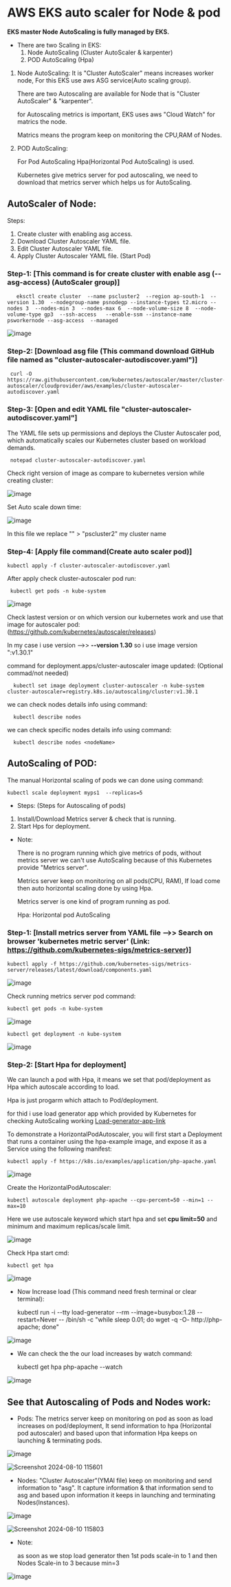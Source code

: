 # AWS EKS auto scaler for Node & pod

**EKS master Node AutoScaling is fully managed by EKS.** 

- There are two Scaling in EKS: 
  1. Node AutoScaling (Cluster AutoScaler & karpenter)
  2. POD AutoScaling (Hpa)

 1. Node AutoScaling: 
    It is "Cluster AutoScaler" means increases worker node, For this EKS use aws ASG service(Auto scaling group).

    There are two Autoscaling are available for Node that is "Cluster AutoScaler" & "karpenter".

    for Autoscaling metrics is important, EKS uses aws "Cloud Watch" for matrics the node.

    Matrics means the program keep on monitoring the CPU,RAM of Nodes. 

2. POD AutoScaling:

   For Pod AutoScaling Hpa(Horizontal Pod AutoScaling) is used.

   Kubernetes give metrics server for pod autoscaling, we need to download that metrics server which helps us for AutoScaling.
   


## AutoScaler of Node:

Steps: 
1.  Create cluster with enabling asg access.
2.  Download Cluster Autoscaler YAML file.
3.  Edit Cluster Autoscaler YAML file.
4.  Apply Cluster Autoscaler YAML file. (Start Pod)

### Step-1: [This command is for create cluster with enable asg (--asg-access) (AutoScaler group)] 

       eksctl create cluster  --name pscluster2  --region ap-south-1  --version 1.30  --nodegroup-name psnodegp --instance-types t2.micro --nodes 3  --nodes-min 3  --nodes-max 6  --node-volume-size 8  --node-volume-type gp3  --ssh-access   --enable-ssm --instance-name psworkernode --asg-access  --managed

![image](https://github.com/user-attachments/assets/f58bac64-f176-41fa-a615-163758d6362a)

### Step-2: [Download asg file (This command download GitHub file named as "cluster-autoscaler-autodiscover.yaml")]

     curl -O https://raw.githubusercontent.com/kubernetes/autoscaler/master/cluster-autoscaler/cloudprovider/aws/examples/cluster-autoscaler-autodiscover.yaml

### Step-3: [Open and edit YAML file "cluster-autoscaler-autodiscover.yaml"]
The YAML file sets up permissions and deploys the Cluster Autoscaler pod, which automatically scales our Kubernetes cluster based on workload demands.

     notepad cluster-autoscaler-autodiscover.yaml

Check right version of image as compare to kubernetes version while creating cluster:

![image](https://github.com/user-attachments/assets/7ae1c097-845d-49f1-bf24-3a5ae79afad7)

Set Auto scale down time:

![image](https://github.com/user-attachments/assets/9996df76-19a1-4ca7-a30e-529712833a0e)

In this file we replace "<YOUR CLUSTER NAME >"  > "pscluster2" my cluster name

### Step-4: [Apply file command(Create auto scaler pod)]

    kubectl apply -f cluster-autoscaler-autodiscover.yaml

After apply check cluster-autoscaler pod run:

     kubectl get pods -n kube-system
          
![image](https://github.com/user-attachments/assets/0c5bc16f-3902-47b1-8370-99ab1bce7de1)

Check lastest version or on which version our kubernetes work and use that image for autoscaler pod: (https://github.com/kubernetes/autoscaler/releases)

In my case i use version -->> **--version 1.30**  so i use image version ":v1.30.1"

command for deployment.apps/cluster-autoscaler image updated: (Optional commad/not needed)

      kubectl set image deployment cluster-autoscaler -n kube-system cluster-autoscaler=registry.k8s.io/autoscaling/cluster:v1.30.1
           
we can check nodes details info using command: 

      kubectl describe nodes
    
we can check specific nodes details info using command:

      kubectl describe nodes <nodeName>
      
## AutoScaling of POD:
The manual Horizontal scaling of pods we can done using command:

    kubectl scale deployment myps1  --replicas=5

- Steps:  (Steps for Autoscaling of pods)
 1.  Install/Download Metrics server & check that is running.
 2.  Start Hps for deployment.

- Note:

  There is no program running which give metrics of pods, without metrics server we can't use AutoScaling because of this Kubernetes provide "Metrics server".

  Metrics server keep on monitoring on all pods(CPU, RAM), If load come then auto horizontal scaling done by using Hpa.

  Metrics server is one kind of program running as pod.
  
  Hpa: Horizontal pod AutoScaling

### Step-1: [Install metrics server from YAML file -->> Search on browser 'kubernetes metric server' (Link: https://github.com/kubernetes-sigs/metrics-server)]

    kubectl apply -f https://github.com/kubernetes-sigs/metrics-server/releases/latest/download/components.yaml

![image](https://github.com/user-attachments/assets/d56b865e-1477-478a-b6d3-0e29cd5cabd4)

Check running metrics server pod command:

    kubectl get pods -n kube-system

![image](https://github.com/user-attachments/assets/c1382a20-1d0a-4892-bbc1-b00cc5957a01)

    kubectl get deployment -n kube-system

![image](https://github.com/user-attachments/assets/93d02a37-a9bf-42b7-b501-1c7ffe9c93c1)

### Step-2: [Start Hpa for deployment]
We can launch a pod with Hpa, it means we set that pod/deployment as Hpa which autoscale according to load.

Hpa is just progarm which attach to Pod/deployment.

for thid i use load generator app which provided by Kubernetes for checking AutoScaling working
[Load-generator-app-link](https://kubernetes.io/docs/tasks/run-application/horizontal-pod-autoscale-walkthrough)

To demonstrate a HorizontalPodAutoscaler, you will first start a Deployment that runs a container using the hpa-example image, and expose it as a Service using the following manifest:

    kubectl apply -f https://k8s.io/examples/application/php-apache.yaml

![image](https://github.com/user-attachments/assets/0d9d8cf9-d507-4f89-896d-4482ae98bc40)

Create the HorizontalPodAutoscaler:

    kubectl autoscale deployment php-apache --cpu-percent=50 --min=1 --max=10

Here we use autoscale keyword which start hpa and set **cpu limit=50** and minimum and maximum replicas/scale limit.
 
![image](https://github.com/user-attachments/assets/05146fb9-9477-4dd4-8ecb-676ae52f108e)

Check Hpa start cmd:

    kubectl get hpa

![image](https://github.com/user-attachments/assets/67bd0c12-6f6a-4fd0-944a-028ac863d786)

- Now Increase load (This command need fresh terminal or clear terminal):

    kubectl run -i --tty load-generator --rm --image=busybox:1.28 --restart=Never -- /bin/sh -c "while sleep 0.01; do wget -q -O- http://php-apache; done"

![image](https://github.com/user-attachments/assets/956d05d4-0f3e-4d5d-a742-7dd239557392)

- We can check the the our load increases by watch command:

    kubectl get hpa php-apache --watch

![image](https://github.com/user-attachments/assets/eaaadd03-1b40-4dcc-bdde-0e45c59027ae)

## See that Autoscaling of Pods and Nodes work:

- Pods: 
  The metrics server keep on monitoring on pod as soon as load increases on pod/deployment, It send information to hpa (Horizontal pod autoscaler) and based upon 
  that information Hpa keeps on launching & terminating pods.

![image](https://github.com/user-attachments/assets/5cf7457d-ce86-4e6f-bf2c-4e775da9154c)

![Screenshot 2024-08-10 115601](https://github.com/user-attachments/assets/64da63f6-a50b-45e7-b1f2-03117ecb49d2)

- Nodes:
  "Cluster Autoscaler"(YMAl file) keep on monitoring and send information to "asg". It capture information & that information send to asg
   and based upon information it keeps in launching and terminating Nodes(Instances).

![image](https://github.com/user-attachments/assets/a348f046-68f9-4ad4-a809-265c947125e7)
   
![Screenshot 2024-08-10 115803](https://github.com/user-attachments/assets/5372de42-5a75-4274-9158-193586f728ab)



- Note:

  as soon as we stop load generator then 1st pods scale-in to 1 and then Nodes Scale-in to 3 because min=3

![image](https://github.com/user-attachments/assets/e15b10e3-748e-4b53-94ab-80ef5ecde78a)

